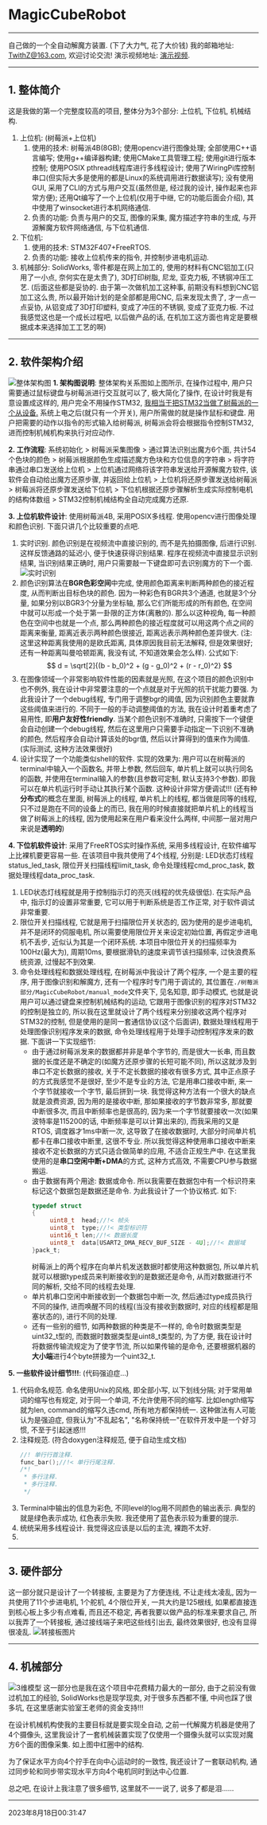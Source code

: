 # MagicCubeRobot
---

自己做的一个全自动解魔方装置. (下了大力气, 花了大价钱)
我的邮箱地址: TwithZ@163.com, 欢迎讨论交流!
演示视频地址: [演示视频](https://www.bilibili.com/video/BV1zj411979p/?vd_source=939818502857687a4a334c7a40d2c98a).

---
## 1. 整体简介
这是我做的第一个完整度较高的项目, 整体分为3个部分: 上位机, 下位机, 机械结构.
1. 上位机: (树莓派+上位机)
   1. 使用的技术: 树莓派4B(8GB); 使用opencv进行图像处理; 全部使用C++语言编写; 使用g++编译器构建; 使用CMake工具管理工程; 使用git进行版本控制; 使用POSIX pthread线程库进行多线程设计; 使用了WiringPi库控制串口(但实际大多是使用的都是Linux的系统调用进行数据读写); 没有使用GUI, 采用了CLI的方式与用户交互(虽然但是, 经过我的设计, 操作起来也非常方便); 还用Qt编写了一个上位机(仅用于中继, 它的功能后面会介绍), 其中使用了winsocket进行本机网络通信.
   2. 负责的功能: 负责与用户的交互, 图像的采集, 魔方描述字符串的生成, 与开源解魔方软件网络通信, 与下位机通信.
2. 下位机:
   1. 使用的技术: STM32F407+FreeRTOS.
   2. 负责的功能: 接收上位机传来的指令, 并控制步进电机运动.
3. 机械部分: SolidWorks, 零件都是在网上加工的, 使用的材料有CNC铝加工(只用了一小点, 奈何实在是太贵了), 3D打印树脂, 尼龙, 亚克力板, 不锈钢冲压工艺. (后面这些都是妥协的. 由于第一次做机加工这种事, 前期没有料想到CNC铝加工这么贵, 所以最开始计划的是全部都是用CNC, 后来发现太贵了, 才一点一点妥协, 从铝变成了3D打印塑料, 变成了冲压的不锈钢, 变成了亚克力板. 不过我感觉这也是一个成长过程吧, 以后做产品的话, 在机加工这方面也肯定是要根据成本来选择加工工艺的啊)

---
## 2. 软件架构介绍
![整体架构图](./assets/Snipaste_2023-08-17_20-24-06.png)
**1. 架构图说明**: 整体架构关系图如上图所示, 在操作过程中, 用户只需要通过鼠标键盘与树莓派进行交互就可以了, 极大简化了操作, 在设计时我是有意设置成这样的, 用户完全不用操作STM32, <u>我相当于把STM32当做了树莓派的一个从设备.</u> 系统上电之后(就只有一个开关), 用户所需做的就是操作鼠标和键盘. 用户把需要的动作以指令的形式输入给树莓派, 树莓派会将会根据指令控制STM32, 进而控制机械机构来执行对应动作.

**2. 工作流程**: 系统初始化 > 树莓派采集图像 > 通过算法识别出魔方6个面, 共计54个色块的颜色 > 树莓派根据颜色生成描述魔方色块和方位信息的字符串 > 将字符串通过串口发送给上位机 > 上位机通过网络将该字符串发送给开源解魔方软件, 该软件会自动给出魔方还原步骤, 并返回给上位机 > 上位机将还原步骤发送给树莓派 > 树莓派将还原步骤发送给下位机 > 下位机根据还原步骤解析生成实际控制电机的结构体数组 > STM32控制机械结构全自动完成魔方还原.

**3. 上位机软件设计**: 使用树莓派4B, 采用POSIX多线程. 使用opencv进行图像处理和颜色识别. 下面只讲几个比较重要的点吧.
1. 实时识别. 颜色识别是在视频流中直接识别的, 而不是先拍摄图像, 后进行识别. 这样反馈通路的延迟小, 便于快速获得识别结果. 程序在视频流中直接显示识别结果, 当识别结果正确时, 用户只需要敲一下键盘即可去识别魔方的下一个面.
   ![实时识别](./assets/1692289024514.png)
2. 颜色识别算法在**BGR色彩空间**中完成, 使用颜色距离来判断两种颜色的接近程度, 从而判断出目标色块的颜色. 因为一种彩色有BGR共3个通道, 也就是3个分量, 如果分别以BGR3个分量为坐标轴, 那么它们所能形成的所有颜色, 在空间中就可以形成一个处于第一卦限的正方体(离散的). 那么以这种视角, 每一种颜色在空间中也就是一个点, 那么两种颜色的接近程度就可以用这两个点之间的距离来衡量, 距离近表示两种颜色很接近, 距离远表示两种颜色差异很大. (注: 这里这种距离我使用的是欧氏距离, 具体原因我目前无法解释, 但是效果很好; 还有一种距离叫曼哈顿距离, 我没有试, 不知道效果会怎么样). 公式如下:
   $$
   d = \sqrt[2]{(b - b_0)^2 + (g - g_0)^2 + (r - r_0)^2}
   $$
3. 在图像领域一个非常影响软件性能的因素就是光照, 在这个项目的颜色识别中也不例外, 我在设计中非常要注意的一个点就是对于光照的抗干扰能力要强. 为此我设计了一个debug线程, 专门用于调整bgr的阈值, 因为识别颜色主要就靠这些阈值来进行的. 不同于一般的手动调整阈值的方法, 我在设计时着重考虑了易用性, 即**用户友好性friendly**. 当某个颜色识别不准确时, 只需按下一个键便会自动创建一个debug线程, 然后在这里用户只需要手动指定一下识别不准确的颜色, 然后程序会自动计算该处的bgr值, 然后以计算得到的值来作为阈值. (实际测试, 这种方法效果很好)
4. 设计实现了一个功能类似shell的软件. 实现的效果为: 用户可以在树莓派的terminal中输入一个函数名, 并带上参数, 然后回车, 单片机上就可以执行同名的函数, 并使用在terminal输入的参数(且参数可定制, 默认支持3个参数). 即我可以在单片机运行时手动让其执行某个函数. 这种设计非常方便调试!!! (还有种**分布式**的概念在里面, 树莓派上的线程, 单片机上的线程, 都当做是同等的线程, 只不过是跑在不同的设备上的而已, 我在用的时候直接就把单片机上的线程当做了树莓派上的线程, 因为使用起来在用户看来没什么两样, 中间那一层对用户来说是**透明的**)

**4. 下位机软件设计**: 采用了FreeRTOS实时操作系统, 采用多线程设计, 在软件编写上比裸机要更容易一些. 在该项目中我共使用了4个线程, 分别是: LED状态灯线程status_led_task, 限位开关扫描线程limit_task, 命令处理线程cmd_proc_task, 数据处理线程data_proc_task.
1. LED状态灯线程就是用于控制指示灯的亮灭(线程的优先级很低). 在实际产品中, 指示灯的设置非常重要, 它可以用于判断系统是否工作正常, 对于软件调试非常重要.
2. 限位开关扫描线程, 它就是用于扫描限位开关状态的, 因为使用的是步进电机, 并不是闭环的伺服电机, 所以需要使用限位开关来设定初始位置, 再假定步进电机不丢步, 近似认为其是一个闭环系统. 本项目中限位开关的扫描频率为100Hz(最大为), 周期10ms, 要根据滑轨的速度来调节该扫描频率, 过快浪费系统资源, 过慢起不到效果.
3. 命令处理线程和数据处理线程, 在树莓派中我设计了两个程序, 一个是主要的程序, 用于图像识别和解魔方, 还有一个程序时专门用于调试的, 其位置在`./树莓派部分/MagicCubeRobot/manual_mode`文件夹下, 见名知意, 即手动模式, 也就是说用户可以通过键盘来控制机械结构的运动, 它跟用于图像识别的程序对STM32的控制是独立的, 所以我在这里就设计了两个线程来分别接收这两个程序对STM32的控制, 但是使用的是同一套通信协议(这个后面讲), 数据处理线程用于处理图像识别程序发来的数据, 命令处理线程用于处理手动控制程序发来的数据. 下面讲一下实现细节:
   - 由于通过树莓派发来的数据都并非是单个字节的, 而是很大一长串, 而且数据的长度还是不确定的(如魔方还原步骤的长短可能不同), 所以这就涉及到串口不定长数据的接收, 关于不定长数据的接收有很多方式, 其中正点原子的方式我感觉不是很好, 至少不是专业的方法, 它是用串口接收中断, 来一个字节就接收一个字节, 最后拼到一块. 我觉得这种方法有一个很大的缺点就是浪费资源, 因为用的是接收中断, 那如果接收的字节数非常多, 那就要中断很多次, 而且中断频率也是很高的, 因为来一个字节就要接收一次(如果波特率是115200的话, 中断频率是可以计算出来的), 而我采用的又是RTOS, 调度器才1ms中断一次, 这导致了在接收数据时, 大部分时间单片机都卡在串口接收中断里, 这很不专业. 所以我觉得这种使用串口接收中断来接收不定长数据的方式只适合做简单的应用, 不适合正规生产中. 在这里我使用的是**串口空闲中断+DMA**的方式, 这种方式高效, 不需要CPU参与数据搬运.
   - 由于数据有两个用途: 数据或命令. 所以我需要在数据包中有一个标识符来标记这个数据包是数据还是命令. 为此我设计了一个协议格式. 如下:
     ```c
     typedef struct
     {
          uint8_t  head;//!< 帧头
	      uint8_t  type;//!< 类型标识符
	      uint16_t len;//!< 数据长度
	      uint8_t  data[USART2_DMA_RECV_BUF_SIZE - 4U];//!< 数据域
     }pack_t;
     ```
     树莓派上的两个程序在向单片机发送数据时都使用这种数据包, 所以单片机就可以根据type成员来判断接收到的是数据还是命令, 从而对数据进行不同的解析, 交给不同的线程去处理.
   - 单片机串口空闲中断接收到一个数据包中断一次, 然后通过type成员执行不同的操作, 进而唤醒不同的线程(当没有接收到数据时, 对应的线程都是阻塞状态的), 进行不同的处理.
   - 还有一些别的细节, 如两种数据的种类是不一样的, 命令时数据类型是uint32_t型的, 而数据时数据类型是uint8_t类型的, 为了方便, 我在设计时将数据传输流规定为了使字节流, 所以如果传输的是命令, 还要根据机器的**大小端**进行4个byte拼接为一个uint32_t.

**5. 一些软件设计细节!!!**: (代码强迫症...)
1. 代码命名规范. 命名使用Unix的风格, 即全部小写, 以下划线分隔; 对于常用单词的缩写也有规定, 对于同一个单词, 不允许使用不同的缩写. 比如length缩写就为len, command的缩写久违cmd, 所有地方都保持统一. 这种做法有人可能认为是强迫症, 但我认为"不乱起名", "名称保持统一"在软件开发中是一个好习惯, 不至于引起迷惑!!!
2. 注释规范. (符合doxygen注释规范, 便于自动生成文档)
   ```c
   //! 单行行首注释.
   func_bar();//!< 单行行尾注释.
   /*!
    * 多行注释.
    * 多行注释.
    */
3. Terminal中输出的信息为彩色, 不同level的log用不同颜色的输出表示. 典型的就是绿色表示成功, 红色表示失败. 我还使用了蓝色表示较为重要的提示.
4. 统统采用多线程设计. 我觉得这应该是以后的主流, 裸跑不太好.
5. 

---
## 3. 硬件部分
这一部分就只是设计了一个转接板, 主要是为了方便连线, 不让走线太凌乱, 因为一共使用了11个步进电机, 1个舵机, 4个限位开关, 一共大约是125根线, 如果都直接连到核心板上多少有点难看, 而且还不稳定, 再者我要以做产品的标准来要求自己, 所以我弄了一个转接板, 通过接线端子来吧这些线引出去, 最终效果很好, 也没有显得很凌乱.
![转接板图片](./assets/1692288660302.jpg)

---
## 4. 机械部分
![3维模型](./assets/1692289251094.jpg)
这一部分也是我在这个项目中花费精力最大的一部分, 由于之前没有做过机加工的经验, SolidWorks也是现学现卖, 对于很多东西都不懂, 中间也踩了很多坑, 在这里感谢实验室王老师的资金支持!!!

在设计机械机构使我的主要目标就是要实现全自动, 之前一代解魔方机器是使用了4个摄像头, 这里我设计了一套机械装置实现了仅使用一个摄像头就可以实现对魔方6个面的图像采集. 如上图中红圈中的结构.

为了保证水平方向4个拧手在向中心运动时的一致性, 我还设计了一套联动机构, 通过同步轮和同步带实现水平方向4个电机同时到达中心位置.

总之吧, 在设计上我注意了很多细节, 这里就不一一说了, 说多了都是泪......

---

2023年8月18日00:31:47